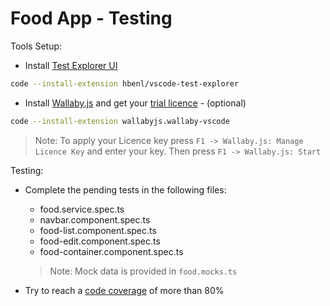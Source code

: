 # Food App - Testing

Tools Setup:

- Install [Test Explorer UI](https://marketplace.visualstudio.com/items?itemName=hbenl.vscode-test-explorer)

```bash
code --install-extension hbenl/vscode-test-explorer
```

- Install [Wallaby.js](https://marketplace.visualstudio.com/items?itemName=WallabyJs.wallaby-vscode) and get your [trial licence](https://wallabyjs.com/download/) - (optional) 

```bash
code --install-extension wallabyjs.wallaby-vscode
```

> Note: To apply your Licence key press `F1 -> Wallaby.js: Manage Licence Key` and enter your key. Then press `F1 -> Wallaby.js: Start`

Testing:

- Complete the pending tests in the following files:

    - food.service.spec.ts
    - navbar.component.spec.ts
    - food-list.component.spec.ts
    - food-edit.component.spec.ts
    - food-container.component.spec.ts

    > Note: Mock data is provided in `food.mocks.ts`

- Try to reach a [code coverage](https://angular.io/guide/testing-code-coverage) of more than 80%